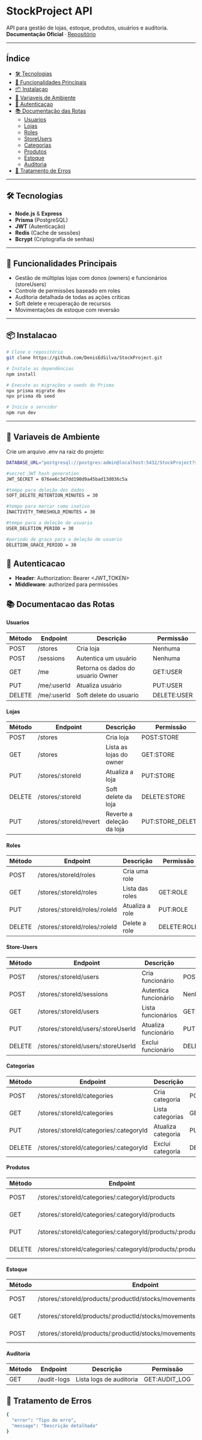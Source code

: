 # StockProject API

API para gestão de lojas, estoque, produtos, usuários e auditoria.  
**Documentação Oficial** · [Repositório](https://github.com/DenisEdSilva/StockProject)

---

## Índice
- [🛠 Tecnologias](#-tecnologias)
- [🌟 Funcionalidades Principais](#-funcionalidades-principais)
- [📦 Instalaçao](#-instalacao)
- [🔧 Variaveis de Ambiente](#-variaveis-de-ambiente)
- [🔑 Autenticaçao](#-autenticacao)
- [📚 Documentação das Rotas](#-documentacao-das-rotas)
  - [Usuarios](#usuarios)
  - [Lojas](#lojas)
  - [Roles](#roles)
  - [StoreUsers](#store-users)
  - [Categorias](#categorias)
  - [Produtos](#produtos)
  - [Estoque](#estoque)
  - [Auditoria](#auditoria)
- [🚨 Tratamento de Erros](#-tratamento-de-erros)

---

## 🛠 Tecnologias
- **Node.js** & **Express**  
- **Prisma** (PostgreSQL)  
- **JWT** (Autenticação)  
- **Redis** (Cache de sessões)  
- **Bcrypt** (Criptografia de senhas)

---

## 🌟 Funcionalidades Principais
- Gestão de múltiplas lojas com donos (owners) e funcionários (storeUsers)  
- Controle de permissões baseado em roles  
- Auditoria detalhada de todas as ações críticas  
- Soft delete e recuperação de recursos  
- Movimentações de estoque com reversão  

---

## 📦 Instalacao
```bash
# Clone o repositório
git clone https://github.com/DenisEdSilva/StockProject.git

# Instale as dependências
npm install

# Execute as migrações e seeds do Prisma
npx prisma migrate dev
npx prisma db seed

# Inicie o servidor
npm run dev

```
---

## 🔧 Variaveis de Ambiente

Crie um arquivo .env na raiz do projeto:
```bash
DATABASE_URL="postgresql://postgres:admin@localhost:5432/StockProject?schema=public"

#secret JWT hash generation
JWT_SECRET = 076ee6c3d7dd190d9a45bad13d036c5a

#tempo para deleção dos dados
SOFT_DELETE_RETENTION_MINUTES = 30

#tempo para marcar como inativo
INACTIVITY_THRESHOLD_MINUTES = 30

#tempo para a deleção de usuario
USER_DELETION_PERIOD = 30

#periodo de graça para a deleção de usuario
DELETION_GRACE_PERIOD = 30

```

## 🔑 Autenticacao
- **Header**: Authorization: Bearer <JWT_TOKEN>
- **Middleware**: authorized para permissões

## 📚 Documentacao das Rotas
#### Usuarios

| Método	|   Endpoint  | Descrição                         |   Permissão   |
|---------|-------------|-----------------------------------|---------------|
| POST	  | /stores	    | Cria loja                         |    Nenhuma    |
| POST    | /sessions   | Autentica um usuário              |    Nenhuma    |
| GET     | /me         | Retorna os dados do usuario Owner |    GET:USER   |
| PUT     | /me/:userId | Atualiza usuário                  |    PUT:USER   |
| DELETE  | /me/:userId | Soft delete do usuario            |  DELETE:USER  |

#### Lojas

|  Método 	| Endpoint | Descrição | Permissão |
|-----------|----------|-----------|-----------|
|   POST	  | /stores	 | Cria loja | POST:STORE |
|    GET    | /stores | Lista as lojas do owner | GET:STORE |
|    PUT    | /stores/:storeId | Atualiza a loja | PUT:STORE |
|  DELETE   | /stores/:storeId | Soft delete da loja | DELETE:STORE |
|    PUT    | /stores/:storeId/revert | Reverte a deleção da loja | PUT:STORE_DELETE |

#### Roles

|  Método 	| Endpoint | Descrição | Permissão |
|-----------|----------|-----------|-----------|
| POST	  | /stores/storeId/roles	 | Cria uma role |
| GET | /stores/:storeId/roles | Lista das roles | GET:ROLE |
| PUT | /stores/:storeId/roles/:roleId | Atualiza a role | PUT:ROLE |
| DELETE | /stores/:storeId/roles/:roleId | Delete a role | DELETE:ROLE |

#### Store-Users

|  Método 	| Endpoint | Descrição | Permissão |
|-----------|----------|-----------|-----------|
| POST	  | /stores/:storeId/users | Cria funcionário | POST:STORE_USER |
| POST | /stores/:storeId/sessions | Autentica funcionário | Nenhuma |
| GET | /stores/:storeId/users | Lista funcionários | GET:STORE_USER |
| PUT | /stores/:storeId/users/:storeUserId | Atualiza funcionário | PUT:STORE_USER |
| DELETE | /stores/:storeId/users/:storeUserId | Exclui funcionário	| DELETE:STORE_USER |

#### Categorias

|  Método 	| Endpoint | Descrição | Permissão |
|-----------|----------|-----------|-----------|
| POST	  | /stores/:storeId/categories	 | Cria categoria | POST:CATEGORY |
| GET | /stores/:storeId/categories | Lista categorias | GET:CATEGORY |
| PUT | /stores/:storeId/categories/:categoryId	| Atualiza categoria | PUT:CATEGORY |
| DELETE | /stores/:storeId/categories/:categoryId | Exclui categoria	| DELETE:CATEGORY |

#### Produtos

|  Método 	| Endpoint | Descrição | Permissão |
|-----------|----------|-----------|-----------|
| POST	  | /stores/:storeId/categories/:categoryId/products	 | Cria produto | PUT:PRODUCT |
| GET | /stores/:storeId/categories/:categoryId/products | Lista produtos	| GET:PRODUCT |
| PUT | /stores/:storeId/categories/:categoryId/products/:productId	| Atualiza produto | PUT:PRODUCT |
| DELETE | /stores/:storeId/categories/:categoryId/products/:productId | Exclui produto	 | DELETE:PRODUCT |

#### Estoque

|  Método 	| Endpoint | Descrição | Permissão |
|-----------|----------|-----------|-----------|
| POST | /stores/:storeId/products/:productId/stocks/movements | Cria movimentação | POST:STOCK |
|GET | /stores/:storeId/products/:productId/stocks/movements | Lista movimentações | GET:STOCK |
| POST | /stores/:storeId/products/:productId/stocks/movements/:movementId/revert | Reverte movimentação | POST:STOCK |

#### Auditoria

|  Método 	| Endpoint | Descrição | Permissão |
|-----------|----------|-----------|-----------|
| GET |	/audit-logs | Lista logs de auditoria | GET:AUDIT_LOG |

## 🚨 Tratamento de Erros
```bash
{
  "error": "Tipo do erro",
  "message": "Descrição detalhada"
}
```